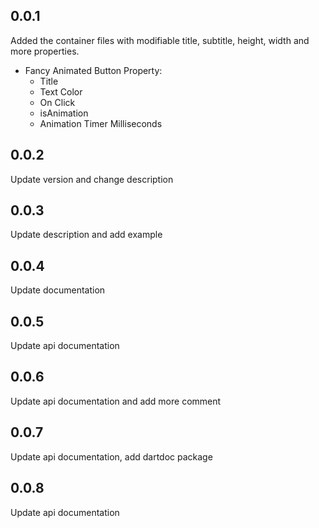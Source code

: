 ## 0.0.1

Added the container files with modifiable title, subtitle, height, width and more properties.

* Fancy Animated Button Property:
  - Title
  - Text Color
  - On Click
  - isAnimation
  - Animation Timer Milliseconds
 
## 0.0.2

Update version and change description
 
## 0.0.3

Update description and add example

## 0.0.4

Update documentation

## 0.0.5

Update api documentation

## 0.0.6

Update api documentation and add more comment

## 0.0.7

Update api documentation, add dartdoc package 

## 0.0.8

Update api documentation
